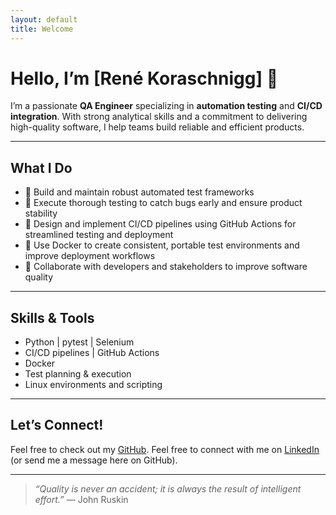 ```yaml
---
layout: default
title: Welcome
---
```


# Hello, I’m [René Koraschnigg] 👋

I’m a passionate **QA Engineer** specializing in **automation testing** and **CI/CD integration**. With strong analytical skills and a commitment to delivering high-quality software, I help teams build reliable and efficient products.

---

## What I Do

- 🚀 Build and maintain robust automated test frameworks  
- 🧪 Execute thorough testing to catch bugs early and ensure product stability  
- 🔄 Design and implement CI/CD pipelines using GitHub Actions for streamlined testing and deployment
- 🐳 Use Docker to create consistent, portable test environments and improve deployment workflows
- 🤝 Collaborate with developers and stakeholders to improve software quality    

---

## Skills & Tools

- Python | pytest | Selenium  
- CI/CD pipelines | GitHub Actions
- Docker
- Test planning & execution  
- Linux environments and scripting  

---

## Let’s Connect!

Feel free to check out my [GitHub](https://github.com/Reins981).
Feel free to connect with me on [LinkedIn](https://www.linkedin.com/in/rené-koraschnigg-a105baa8)  
(or send me a message here on GitHub).

---

> *“Quality is never an accident; it is always the result of intelligent effort.”* — John Ruskin

